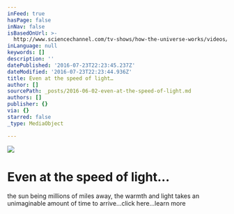 ```yaml
---
inFeed: true
hasPage: false
inNav: false
isBasedOnUrl: >-
  http://www.sciencechannel.com/tv-shows/how-the-universe-works/videos/todays-sunlight-was-produced-before-human-civilization-began/
inLanguage: null
keywords: []
description: ''
datePublished: '2016-07-23T22:23:45.237Z'
dateModified: '2016-07-23T22:23:44.936Z'
title: Even at the speed of light…
author: []
sourcePath: _posts/2016-06-02-even-at-the-speed-of-light.md
authors: []
publisher: {}
via: {}
starred: false
_type: MediaObject

---
```

![](https://the-grid-user-content.s3-us-west-2.amazonaws.com/c089cf29-0ce2-45ab-8240-f026cf60f507.png)

# Even at the speed of light...

the sun being millions of miles away, the warmth and light takes an unimaginable amount of time to arrive...click here...learn more